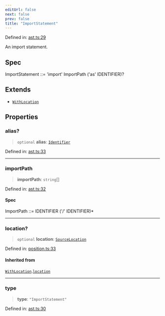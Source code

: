 ```yaml
---
editUrl: false
next: false
prev: false
title: "ImportStatement"
---
```


Defined in: [ast.ts:29](https://github.com/rcs-agents/rcs-lang/blob/87d9b510946a70cf66b4d271e76c67f8499b8d1d/packages/ast/src/ast.ts#L29)

An import statement.

## Spec

ImportStatement ::= 'import' ImportPath ('as' IDENTIFIER)?

## Extends

- [`WithLocation`](/api/ast/interfaces/withlocation/)

## Properties

### alias?

> `optional` **alias**: [`Identifier`](/api/ast/interfaces/identifier/)

Defined in: [ast.ts:33](https://github.com/rcs-agents/rcs-lang/blob/87d9b510946a70cf66b4d271e76c67f8499b8d1d/packages/ast/src/ast.ts#L33)

***

### importPath

> **importPath**: `string`[]

Defined in: [ast.ts:32](https://github.com/rcs-agents/rcs-lang/blob/87d9b510946a70cf66b4d271e76c67f8499b8d1d/packages/ast/src/ast.ts#L32)

#### Spec

ImportPath ::= IDENTIFIER ('/' IDENTIFIER)*

***

### location?

> `optional` **location**: [`SourceLocation`](/api/ast/interfaces/sourcelocation/)

Defined in: [position.ts:33](https://github.com/rcs-agents/rcs-lang/blob/87d9b510946a70cf66b4d271e76c67f8499b8d1d/packages/ast/src/position.ts#L33)

#### Inherited from

[`WithLocation`](/api/ast/interfaces/withlocation/).[`location`](/api/ast/interfaces/withlocation/#location)

***

### type

> **type**: `"ImportStatement"`

Defined in: [ast.ts:30](https://github.com/rcs-agents/rcs-lang/blob/87d9b510946a70cf66b4d271e76c67f8499b8d1d/packages/ast/src/ast.ts#L30)
